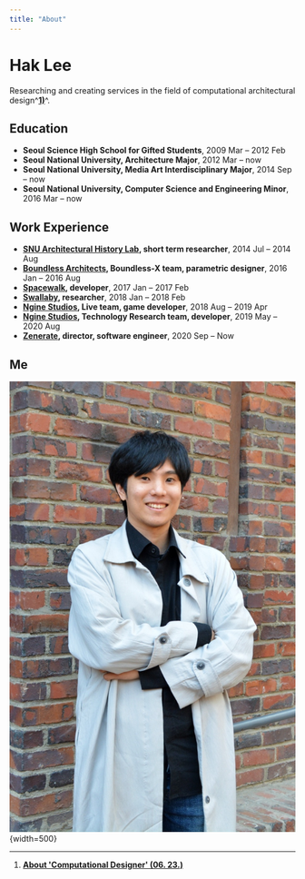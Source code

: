 ```yaml
---
title: "About"
---
```


# Hak Lee

Researching and creating services in the field of computational architectural design^[__1)__](./works/tools-and-tales/thoughts/2024/0623.md)^.

## Education

- __Seoul Science High School for Gifted Students__, 2009 Mar – 2012 Feb
- __Seoul National University, Architecture Major__, 2012 Mar – now
- __Seoul National University, Media Art Interdisciplinary Major__, 2014 Sep – now
- __Seoul National University, Computer Science and Engineering Minor__, 2016 Mar – now

## Work Experience

- __[SNU Architectural History Lab](https://architecture.snu.ac.kr/research/%EA%B1%B4%EC%B6%95%EC%82%AC%EC%97%B0%EA%B5%AC%EC%8B%A4-architectural-history-lab/), short term researcher__, 2014 Jul – 2014 Aug
- __[Boundless Architects](http://boundless.kr), Boundless-X team, parametric designer__, 2016 Jan – 2016 Aug
- __[Spacewalk](https://www.spacewalk.tech), developer__, 2017 Jan – 2017 Feb
- __[Swallaby](https://www.swallaby.com), researcher__, 2018 Jan – 2018 Feb
- __[Ngine Studios](https://www.ngine.co.kr), Live team, game developer__, 2018 Aug – 2019 Apr
- __[Ngine Studios](https://www.ngine.co.kr), Technology Research team, developer__, 2019 May – 2020 Aug
- __[Zenerate](https://zenerate.ai), director, software engineer__, 2020 Sep – Now

## Me

![me](./assets/about/about-self.jpg){width=500}

-----

1) [__About 'Computational Designer' (06. 23.)__](./works/tools-and-tales/thoughts/2024/0623.md)  
